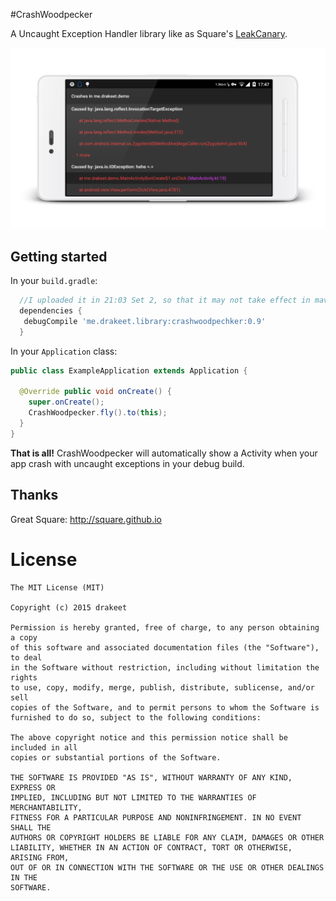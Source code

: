 #CrashWoodpecker

A Uncaught Exception Handler library like as Square's [LeakCanary](https://github.com/square/leakcanary).

![screenshot.png](art/s2.png)

## Getting started

In your `build.gradle`:

```gradle
  //I uploaded it in 21:03 Set 2, so that it may not take effect in maven, please waiting for a moment.
  dependencies {
   debugCompile 'me.drakeet.library:crashwoodpechker:0.9'
  }
```

In your `Application` class:

```java
public class ExampleApplication extends Application {

  @Override public void onCreate() {
    super.onCreate();
    CrashWoodpecker.fly().to(this);
  }
}
```

**That is all!** CrashWoodpecker will automatically show a Activity when your app crash with uncaught exceptions in your debug build.

## Thanks

Great Square: http://square.github.io

License
============

    The MIT License (MIT)

    Copyright (c) 2015 drakeet

    Permission is hereby granted, free of charge, to any person obtaining a copy
    of this software and associated documentation files (the "Software"), to deal
    in the Software without restriction, including without limitation the rights
    to use, copy, modify, merge, publish, distribute, sublicense, and/or sell
    copies of the Software, and to permit persons to whom the Software is
    furnished to do so, subject to the following conditions:

    The above copyright notice and this permission notice shall be included in all
    copies or substantial portions of the Software.

    THE SOFTWARE IS PROVIDED "AS IS", WITHOUT WARRANTY OF ANY KIND, EXPRESS OR
    IMPLIED, INCLUDING BUT NOT LIMITED TO THE WARRANTIES OF MERCHANTABILITY,
    FITNESS FOR A PARTICULAR PURPOSE AND NONINFRINGEMENT. IN NO EVENT SHALL THE
    AUTHORS OR COPYRIGHT HOLDERS BE LIABLE FOR ANY CLAIM, DAMAGES OR OTHER
    LIABILITY, WHETHER IN AN ACTION OF CONTRACT, TORT OR OTHERWISE, ARISING FROM,
    OUT OF OR IN CONNECTION WITH THE SOFTWARE OR THE USE OR OTHER DEALINGS IN THE
    SOFTWARE.